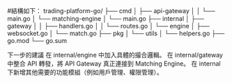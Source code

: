 #結構如下：
trading-platform-go/
├── cmd
│   ├── api-gateway
│   │   └── main.go
│   └── matching-engine
│       └── main.go
├── internal
│   ├── gateway
│   │   ├── handlers.go
│   │   └── routes.go
│   └── engine
│       ├── websocket.go
│       └── match.go
├── pkg
│   └── utils
│       └── helpers.go
├── go.mod
└── go.sum

下一步的建議
在 internal/engine 中加入具體的撮合邏輯。
在 internal/gateway 中整合 API 轉發，將 API Gateway 真正連接到 Matching Engine。
在 internal 下新增其他需要的功能模組（例如用戶管理、權限管理）。
